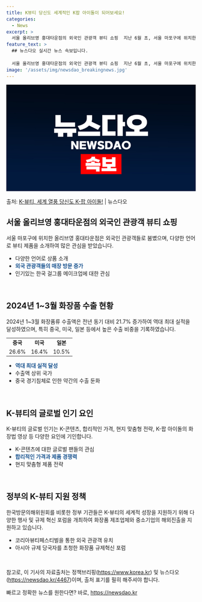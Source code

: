 ```yaml
---
title: K뷰티 당신도 세계적인 K팝 아이돌이 되어보세요!
categories:
  - News
excerpt: >
  서울 올리브영 홍대타운점의 외국인 관광객 뷰티 쇼핑  지난 6월 초, 서울 마포구에 위치한 올리브영 홍대타운…
feature_text: >
  ## 뉴스다오 실시간 뉴스 속보입니다.

  서울 올리브영 홍대타운점의 외국인 관광객 뷰티 쇼핑  지난 6월 초, 서울 마포구에 위치한 올리브영 홍대타운…
image: '/assets/img/newsdao_breakingnews.jpg'
---
```


![뉴스다오 속보](/assets/img/newsdao_breakingnews.jpg)

<p>출처: <a href="https://newsdao.kr/4467" rel="dofollow">K-뷰티, 세계 열풍 당신도 K-팝 아이돌!</a> | 뉴스다오</p>

<h2 data-ke-size="size26">서울 올리브영 홍대타운점의 외국인 관광객 뷰티 쇼핑</h2>
<p data-ke-size="size16">서울 마포구에 위치한 올리브영 홍대타운점은 외국인 관광객들로 붐볐으며, 다양한 언어로 뷰티 제품을 소개하여 많은 관심을 받았습니다.</p>
<ul>
<li>다양한 언어로 상품 소개</li>
<li><b><span style="color: #1a5490;">외국 관광객들의 매장 방문 증가</span></b></li>
<li>인기있는 한국 걸그룹 메이크업에 대한 관심</li>
</ul>
<p data-ke-size="size16">&nbsp;</p>

<h2 data-ke-size="size26">2024년 1~3월 화장품 수출 현황</h2>
<p data-ke-size="size16">2024년 1~3월 화장품류 수출액은 전년 동기 대비 21.7% 증가하여 역대 최대 실적을 달성하였으며, 특히 중국, 미국, 일본 등에서 높은 수출 비중을 기록하였습니다.</p>
<table>
<tbody>
<tr>
<td style="text-align: center; height: 17px;"><b>중국</b></td>
<td style="text-align: center; height: 17px;"><b>미국</b></td>
<td style="text-align: center; height: 17px;"><b>일본</b></td>
</tr>
<tr>
<td style="text-align: center; height: 17px;">26.6%</td>
<td style="text-align: center; height: 17px;">16.4%</td>
<td style="text-align: center; height: 17px;">10.5%</td>
</tr>
</tbody>
</table>
<ul>
<li><b><span style="color: #1a5490;">역대 최대 실적 달성</span></b></li>
<li>수출액 상위 국가</li>
<li>중국 경기침체로 인한 약간의 수출 둔화</li>
</ul>
<p data-ke-size="size16">&nbsp;</p>

<h2 data-ke-size="size26">K-뷰티의 글로벌 인기 요인</h2>
<p data-ke-size="size16">K-뷰티의 글로벌 인기는 K-콘텐츠, 합리적인 가격, 현지 맞춤형 전략, K-팝 아이돌의 화장법 영상 등 다양한 요인에 기인합니다.</p>
<ul>
<li>K-콘텐츠에 대한 글로벌 팬들의 관심</li>
<li><b><span style="color: #1a5490;">합리적인 가격과 제품 경쟁력</span></b></li>
<li>현지 맞춤형 제품 전략</li>
</ul>
<p data-ke-size="size16">&nbsp;</p>

<h2 data-ke-size="size26">정부의 K-뷰티 지원 정책</h2>
<p data-ke-size="size16">한국방문의해위원회를 비롯한 정부 기관들은 K-뷰티의 세계적 성장을 지원하기 위해 다양한 행사 및 규제 혁신 포럼을 개최하여 화장품 제조업체와 중소기업의 해외진출을 지원하고 있습니다.</p>
<ul>
<li>코리아뷰티페스티벌을 통한 외국 관광객 유치</li>
<li>아시아 규제 당국자를 초청한 화장품 규제혁신 포럼</li>
</ul>
<p data-ke-size="size16">&nbsp;</p>

참고로, 이 기사의 자료출처는 정책브리핑(https://www.korea.kr) 및 뉴스다오(https://newsdao.kr/4467)이며, 출처 표기를 필히 해주셔야 합니다. 

빠르고 정확한 뉴스를 원한다면? 바로, <a href="https://newsdao.kr" rel="dofollow">https://newsdao.kr</a>


    
